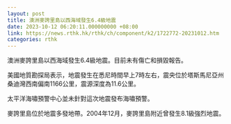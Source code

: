 ```yaml
---
layout: post
title: 澳洲麥誇里島以西海域發生6.4級地震
date: 2023-10-12 06:20:11.000000000 +08:00
link: https://news.rthk.hk/rthk/ch/component/k2/1722772-20231012.htm
categories: rthk
---
```


澳洲麥誇里島以西海域發生6.4級地震。目前未有傷亡和損毀報告。

美國地質勘探局表示，地震發生在悉尼時間早上7時左右，震央位於塔斯馬尼亞州桑迪灣西南偏南1166公里，震源深度為11.6公里。

太平洋海嘯預警中心並未針對這次地震發布海嘯預警。

麥誇里島位於地震多發地帶。2004年12月，麥誇里島附近曾發生8.1級強烈地震。
